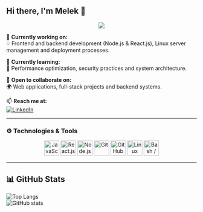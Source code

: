 ## Hi there, I'm Melek 👋  

<p align="center">
  <img src="https://readme-typing-svg.herokuapp.com?color=F77B00&size=25&center=true&vCenter=true&width=550&lines=Node.js+%7C+React+%7C+Full-Stack+Developer;Frontend+%2B+Backend+Developer;Linux+Server+Management" />
</p>

🔭 **Currently working on:**  
💡 Frontend and backend development (Node.js & React.js), Linux server management and deployment processes.

🌱 **Currently learning:**  
🚀 Performance optimization, security practices and system architecture.

👯 **Open to collaborate on:**  
🌍 Web applications, full-stack projects and backend systems.

📫 **Reach me at:**  
[![LinkedIn](https://img.shields.io/badge/LinkedIn-Melek_Okman-0A66C2?style=flat&logo=linkedin&logoColor=white)](https://tr.linkedin.com/in/melek-okman-a35644340)  

---

### ⚙️ Technologies & Tools

<p align="center">
  <img src="https://cdn.jsdelivr.net/gh/devicons/devicon/icons/javascript/javascript-original.svg" title="JavaScript" width="40" height="40"/>
  <img src="https://cdn.jsdelivr.net/gh/devicons/devicon/icons/react/react-original.svg" title="React.js" width="40" height="40"/>
  <img src="https://cdn.jsdelivr.net/gh/devicons/devicon/icons/nodejs/nodejs-original.svg" title="Node.js" width="40" height="40"/>
  <img src="https://cdn.jsdelivr.net/gh/devicons/devicon/icons/git/git-original.svg" title="Git" width="40" height="40"/>
  <img src="https://cdn.jsdelivr.net/gh/devicons/devicon/icons/github/github-original.svg" title="GitHub" width="40" height="40"/>
  <img src="https://cdn.jsdelivr.net/gh/devicons/devicon/icons/linux/linux-original.svg" title="Linux" width="40" height="40"/>
  <img src="https://cdn.jsdelivr.net/gh/devicons/devicon/icons/bash/bash-original.svg" title="Bash / Shell" width="40" height="40"/>
</p>

---

## 📊 GitHub Stats

![Top Langs](https://github-readme-stats.vercel.app/api/top-langs/?username=melekokman&layout=compact&theme=tokyonight)  
![GitHub stats](https://github-readme-stats.vercel.app/api?username=melekokman&show_icons=true&theme=tokyonight)
